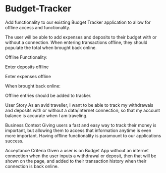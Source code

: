 # Budget-Tracker
Add functionality to our existing Budget Tracker application to allow for offline access and functionality.

The user will be able to add expenses and deposits to their budget with or without a connection. When entering transactions offline, they should populate the total when brought back online.

Offline Functionality:

Enter deposits offline

Enter expenses offline

When brought back online:

Offline entries should be added to tracker.

User Story
As an avid traveller, I want to be able to track my withdrawals and deposits with or without a data/internet connection, so that my account balance is accurate when I am traveling.

Business Context
Giving users a fast and easy way to track their money is important, but allowing them to access that information anytime is even more important. Having offline functionality is paramount to our applications success.

Acceptance Criteria
Given a user is on Budget App without an internet connection when the user inputs a withdrawal or deposit, then that will be shown on the page, and added to their transaction history when their connection is back online.